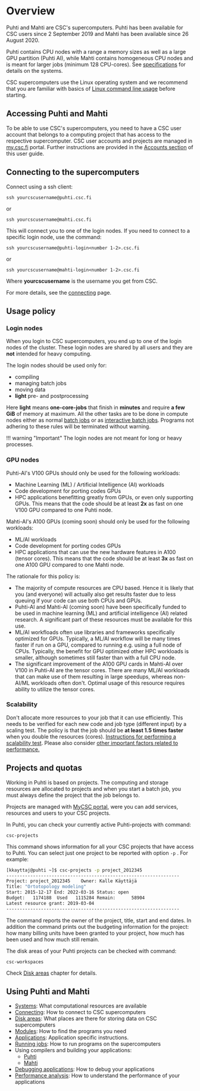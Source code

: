 # Overview

Puhti and Mahti are CSC's supercomputers. Puhti has been available for CSC users since
2 September 2019 and Mahti has been available since 26 August 2020.

Puhti contains CPU nodes with a range a memory sizes as well as a large GPU partition (Puhti AI), while
Mahti contains homogeneous CPU nodes and is meant for larger jobs (minimum 128 CPU-cores). 
See [specifications](available-systems.md) for details on the systems.

CSC supercomputers use the Linux operating system and we recommend that you are familiar with basics of [Linux command line usage](../support/tutorials/env-guide/overview.md) before starting.

## Accessing Puhti and Mahti

To be able to use CSC's supercomputers, you need to have a CSC user account that belongs to
a computing project that has access to the respective supercomputer. CSC user
accounts and projects are managed in [my.csc.fi](https://my.csc.fi) portal. 
Further instructions are provided in the [Accounts section](../accounts/index.md) of this user guide.

## Connecting to the supercomputers

Connect using a ssh client:

```
ssh yourcscusername@puhti.csc.fi
```
or
```
ssh yourcscusername@mahti.csc.fi
```


This will connect you to one of the login nodes. If you need to connect
to a specific login node, use the command:

```
ssh yourcscusername@puhti-login<number 1-2>.csc.fi
```
or
```
ssh yourcscusername@mahti-login<number 1-2>.csc.fi
```

Where **yourcscusername** is the username you get from CSC.

For more details, see the [connecting](connecting.md) page. 


## Usage policy

### Login nodes
When you login to CSC supercomputers, you end up to one of the login nodes of the cluster.
These login nodes are shared by all users and they are **not** intended for heavy computing.

The login nodes should be used only for:

 * compiling
 * managing batch jobs
 * moving data
 * **light** pre- and postprocessing

Here **light** means **one-core-jobs** that finish in **minutes** and require **a few GiB** of memory at maximum.
All the other tasks are to be done in compute nodes either as normal [batch jobs](running/getting-started.md)
or as [interactive batch jobs](running/interactive-usage.md).
Programs not adhering to these rules will be terminated without warning.

!!! warning "Important"
    The login nodes are not meant for long or heavy processes.

### GPU nodes

Puhti-AI's V100 GPUs should only be used for the following workloads:

 * Machine Learning (ML) / Artificial Intelligence (AI) workloads
 * Code development for porting codes GPUs 
 * HPC applications benefitting greatly from GPUs, or even only supporting GPUs. This means that the code should be at least **2x** as fast on one V100 GPU compared to one Puhti node. 


Mahti-AI's A100 GPUs (coming soon) should only be used for the following workloads:

 * ML/AI workloads
 * Code development for porting codes GPUs 
 * HPC applications that can use the new hardware features in A100 (tensor cores). This means that the code should be at least **3x** as fast on one A100 GPU compared to one Mahti node. 



The rationale for this policy is:

 * The majority of compute resources are CPU based. Hence it is likely that you (and everyone) will
actually also get results faster due to less queuing if your code can use both CPUs and GPUs.
 * Puhti-AI and Mahti-AI (coming soon) have been specifically funded to be used in
machine learning (ML) and artificial intelligence (AI) related
research. A significant part of these resources must be available for
this use.
 *  ML/AI workfloads often use libraries and frameworks specifically optimized for GPUs. Typically, a ML/AI workflow will be many times faster if run on a GPU, compared to running e.g. using a full node of CPUs. Typically, the benefit for GPU optimized other HPC workloads is smaller, although sometimes still faster than with a full CPU node.
 * The significant improvement of the A100 GPU cards in Mahti-AI over V100 in Puhti-AI are the tensor cores. There are many ML/AI workloads
that can make use of them resulting in large speedups, whereas non-AI/ML workloads often don't. Optimal usage of this resource requires ability to utilize the tensor cores. 




### Scalability

Don't allocate more resources to your job that it can use
efficiently. This needs to be verified for each new code and job type
(different input) by a scaling test. The policy is that the job should
be **at least 1.5 times faster** when you double the resources
(cores). [Instructions for performing a scalability
test](support/tutorials/cmdline-handson/#scaling-test-for-an-mpi-parallel-job).
Please also consider [other important factors related to performance.](performance.md)



## Projects and quotas

Working in Puhti is based on projects. The computing and storage resources are allocated to projects and when you start a batch job, you must always define the project that the job belongs to.

Projects are managed with [MyCSC portal](https://my.csc.fi), were you can add services, resources and users to your CSC projects.

In Puhti, you can check your currently active Puhti-projects with command:

```text
csc-projects
```
This command shows information for all your CSC projects that have access to Puhti. You can select just one project to be reported with option `-p` . For example:
```bash
[kkayttaj@puhti ~]$ csc-projects -p project_2012345
-----------------------------------------------------------------
Project: project_2012345	Owner: Kalle Käyttäjä
Title: "Ortotopology modeling"
Start: 2015-12-17 End: 2022-03-16 Status: open
Budget:   1174188  Used   1115284 Remain:      58904
Latest resource grant: 2019-03-04
-----------------------------------------------------------------
```
The command reports the owner of the project, title, start and end dates. In addition the command prints out the budgeting information for the project: how many billing units have been granted to your project, how much has been used and how much still remain. 

The disk areas of your Puhti projects can be checked with command:
```text
csc-workspaces
```
Check [Disk areas](disk.md) chapter for details.

## Using Puhti and Mahti


* [Systems](available-systems.md): What computational resources are available
* [Connecting](connecting.md): How to connect to  CSC supercomputers 
* [Disk areas](disk.md): What places are there for storing data on CSC supercomputers 
* [Modules](modules.md): How to find the programs you need
* [Applications](../apps/index.md): Application specific instructions.
* [Running jobs](running/getting-started.md): How to run programs on the supercomputers 
* Using compilers and building your applications:
    * [Puhti](compiling-puhti.md)
    * [Mahti](compiling-mahti.md)
* [Debugging applications](debugging.md): How to debug your applications
* [Performance analysis](performance.md): How to understand the performance of your applications
